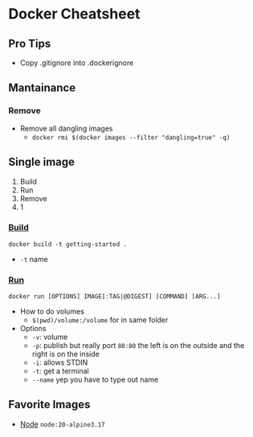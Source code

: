 # Docker Cheatsheet
## Pro Tips
- Copy .gitignore into .dockerignore

## Mantainance 
### Remove
- Remove all dangling images
  - `docker rmi $(docker images --filter "dangling=true" -q)`

## Single image
1. Build
2. Run
3. Remove
4. 1
### [Build](https://docs.docker.com/get-started/02_our_app/)
```docker build -t getting-started .```
- `-t` name
### [Run](https://docs.docker.com/engine/reference/run/)
```docker run [OPTIONS] IMAGE[:TAG|@DIGEST] [COMMAND] [ARG...]```
- How to do volumes
  -  `$(pwd)/volume:/volume` for in same folder
- Options
  - `-v`: volume
  - `-p`: publish but really port `80:80` the left is on the outside and the right is on the inside
  - `-i`: allows STDIN
  - `-t`: get a terminal
  - `--name` yep you have to type out name

## Favorite Images
- [Node](https://hub.docker.com/_/node) `node:20-alpine3.17`
